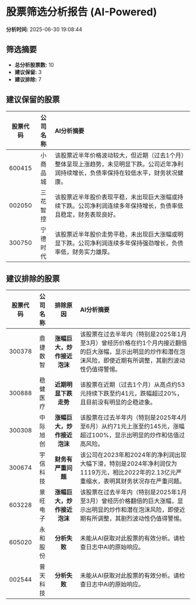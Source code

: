 # 股票筛选分析报告 (AI-Powered)

**分析时间:** 2025-06-30 19:08:44

## 筛选摘要

- **总分析股票数:** 10
- **建议保留:** 3
- **建议排除:** 7

## 建议保留的股票

| 股票代码 | 公司名称 | AI分析摘要 |
|:---:|:---:|:---|
| 600415 | 小商品城 | 该股票近半年价格波动较大，但近期（过去1个月）整体呈现上涨趋势，未见明显下跌。公司近年净利润持续增长，负债率保持在较低水平，财务状况健康。 |
| 002050 | 三花智控 | 该股票近半年股价表现平稳，未出现巨大涨幅或持续下跌。公司净利润连续多年保持增长，负债率低且稳定，财务表现良好。 |
| 300750 | 宁德时代 | 该股票近半年股价走势平稳，未出现巨大涨幅或明显下跌。公司净利润连续多年保持强劲增长，负债率低，财务实力雄厚。 |

## 建议排除的股票

| 股票代码 | 公司名称 | 排除原因 | AI分析摘要 |
|:---:|:---:|:---:|:---|
| 300378 | 鼎捷数智 | **涨幅巨大，炒作接近泡沫** | 该股票在过去半年内（特别是2025年1月至3月）曾经历价格在约1个月内接近翻倍的巨大涨幅，显示出明显的炒作和潜在泡沫风险，即使近期有所调整，其剧烈波动性仍值得警惕。 |
| 300888 | 稳健医疗 | **近期明显下跌走势** | 该股票在近期（过去1个月）从高点约53元持续下跌至约41元，跌幅超过20%，且目前没有明显的企稳迹象。 |
| 300308 | 中际旭创 | **涨幅巨大，炒作接近泡沫** | 该股票在过去半年内（特别是2025年4月至6月）从约71元上涨至约145元，涨幅超过100%，显示出明显的炒作和估值过高风险。 |
| 300674 | 宇信科技 | **财务有严重问题** | 该公司在2023年和2024年的净利润出现大幅下滑，特别是2024年净利润仅为1119万元，相比2022年的2.13亿元严重缩水，表明其财务状况存在严重问题。 |
| 603228 | 景旺电子 | **涨幅巨大，炒作接近泡沫** | 该股票在过去半年内（特别是2025年1月至3月）曾经历价格翻倍的巨大涨幅，显示出明显的炒作和潜在泡沫风险，即使近期有所调整，其剧烈波动性仍值得警惕。 |
| 605020 | 永和股份 | **分析失败** | 未能从AI获取对此股票的有效分析。请检查日志中AI的原始响应。 |
| 002544 | 普天科技 | **分析失败** | 未能从AI获取对此股票的有效分析。请检查日志中AI的原始响应。 |
